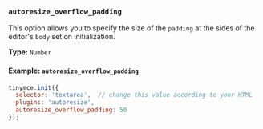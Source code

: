 ### `autoresize_overflow_padding`

This option allows you to specify the size of the `padding` at the sides of the editor's `body` set on initialization.

**Type:** `Number`

#### Example: `autoresize_overflow_padding`

```js
tinymce.init({
  selector: 'textarea',  // change this value according to your HTML
  plugins: 'autoresize',
  autoresize_overflow_padding: 50
});
```
